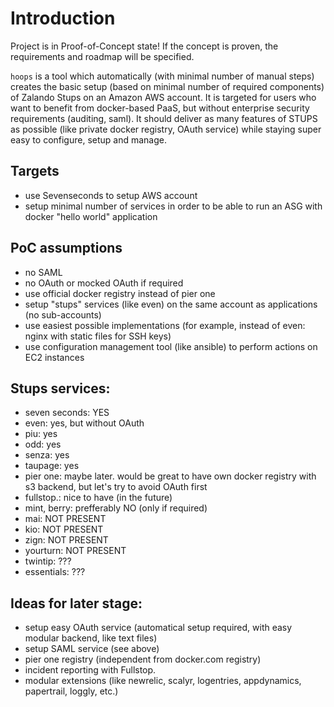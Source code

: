# Introduction
Project is in Proof-of-Concept state! If the concept is proven, the requirements and roadmap will be specified.

`hoops` is a tool which automatically (with minimal number of manual steps) creates the basic setup (based on minimal number
of required components) of Zalando Stups on an Amazon AWS account. It is targeted for users who want to benefit from
docker-based PaaS, but without enterprise security requirements (auditing, saml). It should deliver as many features
of STUPS as possible (like private docker registry, OAuth service) while staying super easy to configure, setup and
manage.

## Targets
 - use Sevenseconds to setup AWS account
 - setup minimal number of services in order to be able to run an ASG with docker "hello world" application

## PoC assumptions
 - no SAML
 - no OAuth or mocked OAuth if required
 - use official docker registry instead of pier one
 - setup "stups" services (like even) on the same account as applications (no sub-accounts)
 - use easiest possible implementations (for example, instead of even: nginx with static files for SSH keys)
 - use configuration management tool (like ansible) to perform actions on EC2 instances

## Stups services:
 - seven seconds: YES
 - even: yes, but without OAuth
 - piu: yes
 - odd: yes
 - senza: yes
 - taupage: yes
 - pier one: maybe later. would be great to have own docker registry with s3 backend, but let's try to avoid OAuth first
 - fullstop.: nice to have (in the future)
 - mint, berry: prefferably NO (only if required)
 - mai: NOT PRESENT
 - kio: NOT PRESENT
 - zign: NOT PRESENT
 - yourturn: NOT PRESENT
 - twintip: ???
 - essentials: ???


## Ideas for later stage:
 - setup easy OAuth service (automatical setup required, with easy modular backend, like text files)
 - setup SAML service (see above)
 - pier one registry (independent from docker.com registry)
 - incident reporting with Fullstop.
 - modular extensions (like newrelic, scalyr, logentries, appdynamics, papertrail, loggly, etc.)
